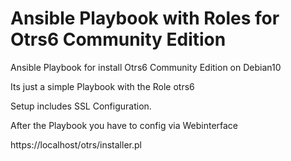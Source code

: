 # Ansible Playbook with Roles for Otrs6 Community Edition
Ansible Playbook for install Otrs6 Community Edition on Debian10

Its just a simple Playbook with the Role otrs6

Setup includes SSL Configuration.

After the Playbook you have to config via Webinterface

https://localhost/otrs/installer.pl
